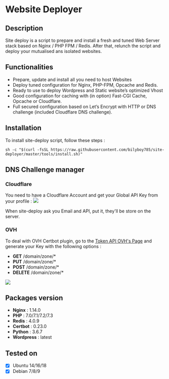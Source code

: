 # Website Deployer

## Description
Site deploy is a script to prepare and install a fresh and tuned Web Server stack based on Nginx / PHP FPM / Redis. After that, relunch the script and deploy your mutualised ans isolated websites.

## Functionalities
 - Prepare, update and install all you need to host Websites
 - Deploy tuned configuration for Nginx, PHP-FPM, Opcache and Redis.
 - Ready to use to deploy Wordpress and Static website’s optimized Vhost
 - Good configuration for caching with (in option) Fast-CGI Cache, Opcache or Cloudflare. 
 - Full secured configuration based on Let’s Encrypt with HTTP or DNS challenge (included Cloudflare DNS challenge).

## Installation
To install site-deploy script, follow these steps :
```
sh -c "$(curl -fsSL https://raw.githubusercontent.com/bilyboy785/site-deployer/master/tools/install.sh)"
```
  
## DNS Challenge manager
### Cloudflare
You need to have a Cloudflare Account and get your Global API Key from your profile :
![](https://i.imgur.com/02gzqvR.png)

When site-deploy ask you Email and API, put it, they'll be store on the server.

### OVH
To deal with OVH Certbot plugin, go to the [Token API OVH's Page](https://api.ovh.com/createToken/) and generate your Key with the following options :
 * **GET** /domain/zone/*
 * **PUT** /domain/zone/*
 * **POST** /domain/zone/*
 * **DELETE** /domain/zone/*

![](https://i.imgur.com/WfE0WcV.png)


## Packages version
 - **Nginx** : 1.14.0
 - **PHP** : 7.0/7.1/7.2/7.3
 - **Redis** : 4.0.9
 - **Certbot** : 0.23.0
 - **Python** : 3.6.7
 - **Wordpress** : latest

## Tested on
 - [X] Ubuntu 14/16/18
 - [X] Debian 7/8/9
